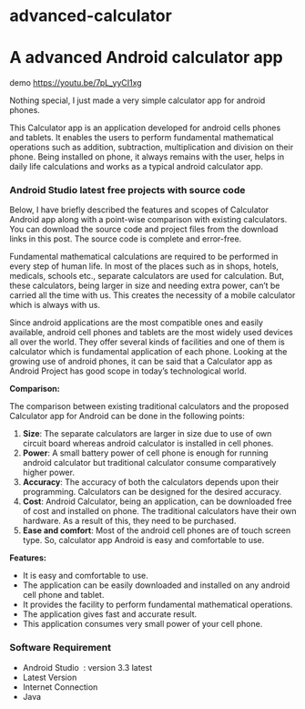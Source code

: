 # advanced-calculator
# A advanced Android calculator app

demo https://youtu.be/7pL_yyCI1xg

Nothing special, I just made a very simple calculator app for android phones.   



This Calculator app is an application developed for android cells phones and tablets. It enables the users to perform fundamental mathematical operations such as addition, subtraction, multiplication and division on their phone. Being installed on phone, it always remains with the user, helps in daily life calculations and works as a typical android calculator app.
<h3>Android Studio latest free projects with source code</h3>
Below, I have briefly described the features and scopes of Calculator Android app along with a point-wise comparison with existing calculators. You can download the source code and project files from the download links in this post. The source code is complete and error-free.

Fundamental mathematical calculations are required to be performed in every step of human life. In most of the places such as in shops, hotels, medicals, schools etc., separate calculators are used for calculation. But, these calculators, being larger in size and needing extra power, can’t be carried all the time with us. This creates the necessity of a mobile calculator which is always with us.

Since android applications are the most compatible ones and easily available, android cell phones and tablets are the most widely used devices all over the world. They offer several kinds of facilities and one of them is calculator which is fundamental application of each phone. Looking at the growing use of android phones, it can be said that a Calculator app as Android Project has good scope in today’s technological world.

<strong>Comparison:</strong>

The comparison between existing traditional calculators and the proposed Calculator app for Android can be done in the following points:
<ol>
 	<li><strong>Size</strong>: The separate calculators are larger in size due to use of own circuit board whereas android calculator is installed in cell phones.</li>
 	<li><strong>Power</strong>: A small battery power of cell phone is enough for running android calculator but traditional calculator consume comparatively higher power.</li>
 	<li><strong>Accuracy</strong>: The accuracy of both the calculators depends upon their programming. Calculators can be designed for the desired accuracy.</li>
 	<li><strong>Cost</strong>: Android Calculator, being an application, can be downloaded free of cost and installed on phone. The traditional calculators have their own hardware. As a result of this, they need to be purchased.</li>
 	<li><strong>Ease and comfort</strong>: Most of the android cell phones are of touch screen type. So, calculator app Android is easy and comfortable to use.</li>
</ol>
<strong>Features:</strong>
<ul>
 	<li>It is easy and comfortable to use.</li>
 	<li>The application can be easily downloaded and installed on any android cell phone and tablet.</li>
 	<li>It provides the facility to perform fundamental mathematical operations.</li>
 	<li>The application gives fast and accurate result.</li>
 	<li>This application consumes very small power of your cell phone.</li>
</ul>
<h3 id="requirement" class="notes">Software Requirement</h3>
<ul>
 	<li>Android Studio  : version 3.3 latest</li>
 	<li>Latest Version</li>
 	<li>Internet Connection</li>
 	<li>Java</li>
</ul>
&nbsp;
